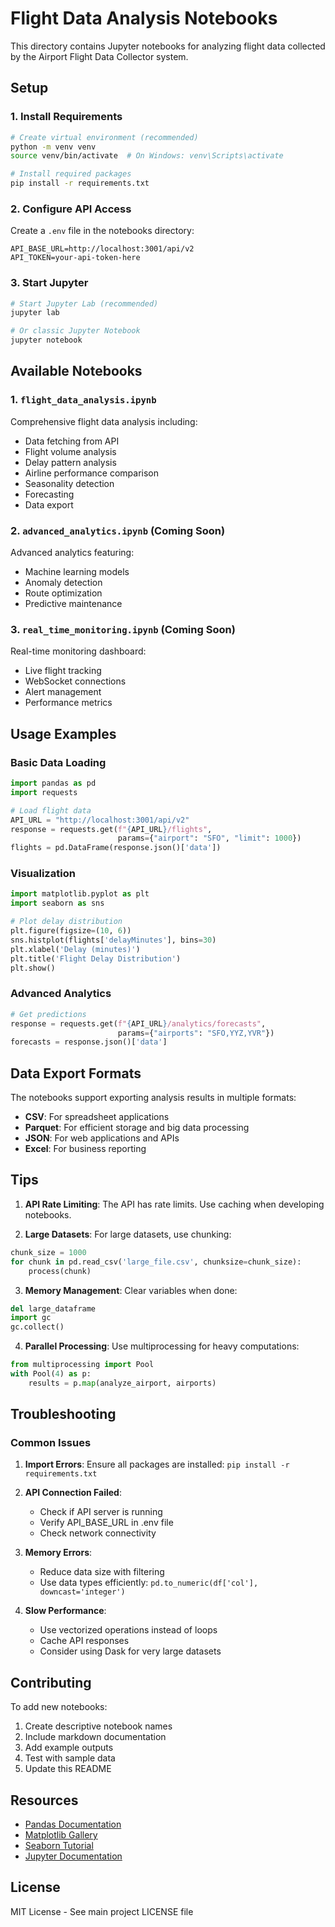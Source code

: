 # Flight Data Analysis Notebooks

This directory contains Jupyter notebooks for analyzing flight data collected by the Airport Flight Data Collector system.

## Setup

### 1. Install Requirements

```bash
# Create virtual environment (recommended)
python -m venv venv
source venv/bin/activate  # On Windows: venv\Scripts\activate

# Install required packages
pip install -r requirements.txt
```

### 2. Configure API Access

Create a `.env` file in the notebooks directory:

```env
API_BASE_URL=http://localhost:3001/api/v2
API_TOKEN=your-api-token-here
```

### 3. Start Jupyter

```bash
# Start Jupyter Lab (recommended)
jupyter lab

# Or classic Jupyter Notebook
jupyter notebook
```

## Available Notebooks

### 1. `flight_data_analysis.ipynb`
Comprehensive flight data analysis including:
- Data fetching from API
- Flight volume analysis
- Delay pattern analysis
- Airline performance comparison
- Seasonality detection
- Forecasting
- Data export

### 2. `advanced_analytics.ipynb` (Coming Soon)
Advanced analytics featuring:
- Machine learning models
- Anomaly detection
- Route optimization
- Predictive maintenance

### 3. `real_time_monitoring.ipynb` (Coming Soon)
Real-time monitoring dashboard:
- Live flight tracking
- WebSocket connections
- Alert management
- Performance metrics

## Usage Examples

### Basic Data Loading

```python
import pandas as pd
import requests

# Load flight data
API_URL = "http://localhost:3001/api/v2"
response = requests.get(f"{API_URL}/flights", 
                        params={"airport": "SFO", "limit": 1000})
flights = pd.DataFrame(response.json()['data'])
```

### Visualization

```python
import matplotlib.pyplot as plt
import seaborn as sns

# Plot delay distribution
plt.figure(figsize=(10, 6))
sns.histplot(flights['delayMinutes'], bins=30)
plt.xlabel('Delay (minutes)')
plt.title('Flight Delay Distribution')
plt.show()
```

### Advanced Analytics

```python
# Get predictions
response = requests.get(f"{API_URL}/analytics/forecasts",
                        params={"airports": "SFO,YYZ,YVR"})
forecasts = response.json()['data']
```

## Data Export Formats

The notebooks support exporting analysis results in multiple formats:

- **CSV**: For spreadsheet applications
- **Parquet**: For efficient storage and big data processing
- **JSON**: For web applications and APIs
- **Excel**: For business reporting

## Tips

1. **API Rate Limiting**: The API has rate limits. Use caching when developing notebooks.

2. **Large Datasets**: For large datasets, use chunking:
```python
chunk_size = 1000
for chunk in pd.read_csv('large_file.csv', chunksize=chunk_size):
    process(chunk)
```

3. **Memory Management**: Clear variables when done:
```python
del large_dataframe
import gc
gc.collect()
```

4. **Parallel Processing**: Use multiprocessing for heavy computations:
```python
from multiprocessing import Pool
with Pool(4) as p:
    results = p.map(analyze_airport, airports)
```

## Troubleshooting

### Common Issues

1. **Import Errors**: Ensure all packages are installed: `pip install -r requirements.txt`

2. **API Connection Failed**: 
   - Check if API server is running
   - Verify API_BASE_URL in .env file
   - Check network connectivity

3. **Memory Errors**: 
   - Reduce data size with filtering
   - Use data types efficiently: `pd.to_numeric(df['col'], downcast='integer')`

4. **Slow Performance**:
   - Use vectorized operations instead of loops
   - Cache API responses
   - Consider using Dask for very large datasets

## Contributing

To add new notebooks:

1. Create descriptive notebook names
2. Include markdown documentation
3. Add example outputs
4. Test with sample data
5. Update this README

## Resources

- [Pandas Documentation](https://pandas.pydata.org/docs/)
- [Matplotlib Gallery](https://matplotlib.org/stable/gallery/index.html)
- [Seaborn Tutorial](https://seaborn.pydata.org/tutorial.html)
- [Jupyter Documentation](https://jupyter.org/documentation)

## License

MIT License - See main project LICENSE file